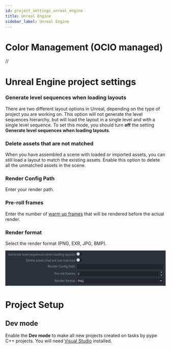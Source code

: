 ```yaml
---
id: project_settings_unreal_engine
title: Unreal Engine
sidebar_label: Unreal Engine
---
```


# Color Management (OCIO managed)
//

# Unreal Engine project settings
### Generate level sequences when loading layouts
There are two different layout options in Unreal, depending on the type of project you are working on.
This option will not generate the level sequences hierarchy, but will load the layout in a single level and with a single level sequence. To set this mode, you should turn **off** the setting **Generate level sequences when loading layouts**.

### Delete assets that are not matched
When you have assembled a scene with loaded or imported assets, you can still load a layout to match the existing assets. Enable this option to delete all the unmatched assets in the scene.

### Render Config Path
Enter your render path.

### Pre-roll frames
Enter the number of [warm up frames](https://docs.unrealengine.com/5.2/en-US/API/Editor/MovieSceneTools/UAutomatedLevelSequenceCapture/WarmUpFrameCount/) that will be rendered before the actual render.

### Render format
Select the render format (PNG, EXR, JPG, BMP).

![Unreal Engine](assets/project_settings_unreal_engine.png)

# Project Setup
## Dev mode
Enable the **Dev mode** to make all new projects created on tasks by pype C++ projects. You will need [Visual Studio](https://visualstudio.microsoft.com/) installed.
